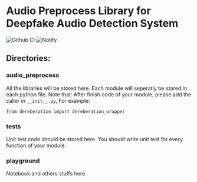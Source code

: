 # Audio Preprocess Library for Deepfake Audio Detection System

![Github CI](https://github.com/josebeo2016/audio_preprocess/actions/workflows/ci.yaml/badge.svg)
![Notify](https://github.com/josebeo2016/audio_preprocess/actions/workflows/notify.yaml/badge.svg)

## Directories:

### audio_preprocess
All the libraries will be stored here. Each module will seperatly be stored in each python file.
Note that: After finish code of your module, please add the caller in `__init__.py`, For example:
```
from dereberation import dereberation_wrapper
```

### tests
Unit test code should be stored here. You should write unit test for every function of your module.

### playground
Notebook and others stuffs here
